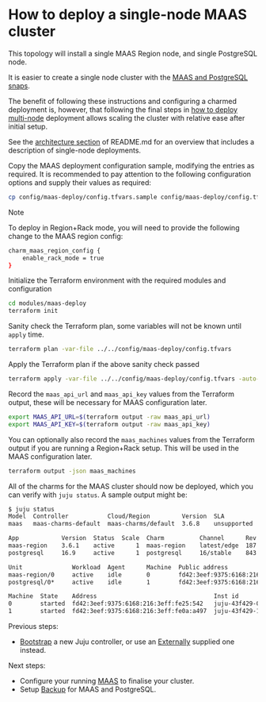 # How to deploy a single-node MAAS cluster

This topology will install a single MAAS Region node, and single PostgreSQL node.

It is easier to create a single node cluster with the [MAAS and PostgreSQL snaps](https://canonical.com/maas/docs/how-to-get-maas-up-and-running).

The benefit of following these instructions and configuring a charmed deployment is, however, that following the final steps in [how to deploy multi-node](./how_to_deploy_multi_node.md) deployment allows scaling the cluster with relative ease after initial setup.

See the [architecture section](../README.md#architecture) of README.md for an overview that includes a description of single-node deployments.

Copy the MAAS deployment configuration sample, modifying the entries as required.
It is recommended to pay attention to the following configuration options and supply their values as required:

```bash
cp config/maas-deploy/config.tfvars.sample config/maas-deploy/config.tfvars
```

> [!NOTE]
> To deploy in Region+Rack mode, you will need to provide the following change to the MAAS region config:
> ```bash
> charm_maas_region_config {
>     enable_rack_mode = true
> }
> ```

Initialize the Terraform environment with the required modules and configuration

```bash
cd modules/maas-deploy
terraform init
```

Sanity check the Terraform plan, some variables will not be known until `apply` time.

```bash
terraform plan -var-file ../../config/maas-deploy/config.tfvars
```

Apply the Terraform plan if the above sanity check passed

```bash
terraform apply -var-file ../../config/maas-deploy/config.tfvars -auto-approve
```

Record the `maas_api_url` and `maas_api_key` values from the Terraform output, these will be necessary for MAAS configuration later.

```bash
export MAAS_API_URL=$(terraform output -raw maas_api_url)
export MAAS_API_KEY=$(terraform output -raw maas_api_key)
```

You can optionally also record the `maas_machines` values from the Terraform output if you are running a Region+Rack setup. This will be used in the MAAS configuration later.

```bash
terraform output -json maas_machines
```

All of the charms for the MAAS cluster should now be deployed, which you can verify with `juju status`. A sample output might be:

```bash
$ juju status
Model  Controller           Cloud/Region         Version  SLA          Timestamp
maas   maas-charms-default  maas-charms/default  3.6.8    unsupported  13:48:02+01:00

App            Version  Status  Scale  Charm          Channel      Rev  Exposed  Message
maas-region    3.6.1    active      1  maas-region    latest/edge  187  no
postgresql     16.9     active      1  postgresql     16/stable    843  no

Unit              Workload  Agent      Machine  Public address                          Ports                                                                               Message
maas-region/0     active    idle       0        fd42:3eef:9375:6168:216:3eff:fe25:542   53,3128,5239-5247,5250-5274,5280-5284,5443,8000/tcp 53,67,69,123,323,5241-5247/udp
postgresql/0*     active    idle       1        fd42:3eef:9375:6168:216:3eff:fe0a:a497  5432/tcp

Machine  State    Address                                 Inst id        Base          AZ  Message
0        started  fd42:3eef:9375:6168:216:3eff:fe25:542   juju-43f429-0  ubuntu@24.04      Running
1        started  fd42:3eef:9375:6168:216:3eff:fe0a:a497  juju-43f429-1  ubuntu@24.04      Running
```


Previous steps:
- [Bootstrap](./how_to_bootstrap_juju.md) a new Juju controller, or use an [Externally](./how_to_deploy_to_a_bootstrapped_controller.md) supplied one instead.

Next steps:
- Configure your running [MAAS](./how_to_configure_maas.md) to finalise your cluster.
- Setup [Backup](./how_to_backup.md) for MAAS and PostgreSQL.
